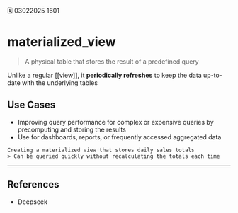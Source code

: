 🗓️ 03022025 1601

# materialized_view
 > A physical table that stores the result of a predefined query

Unlike a regular [[view]], it **periodically refreshes** to keep the data up-to-date with the underlying tables

## Use Cases
- Improving query performance for complex or expensive queries by precomputing and storing the results
- Use for dashboards, reports, or frequently accessed aggregated data

```ad-example
Creating a materialized view that stores daily sales totals
> Can be queried quickly without recalculating the totals each time
```

---
## References
- Deepseek

